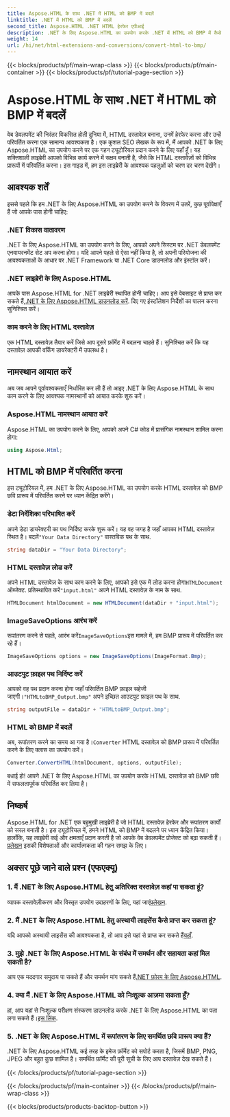 ```yaml
---
title: Aspose.HTML के साथ .NET में HTML को BMP में बदलें
linktitle: .NET में HTML को BMP में बदलें
second_title: Aspose.HTML .NET HTML हेरफेर एपीआई
description: .NET के लिए Aspose.HTML का उपयोग करके .NET में HTML को BMP में कैसे बदलें, यह जानें। .NET के लिए Aspose.HTML का लाभ उठाने के लिए वेब डेवलपर्स के लिए व्यापक गाइड।
weight: 14
url: /hi/net/html-extensions-and-conversions/convert-html-to-bmp/
---
```


{{< blocks/products/pf/main-wrap-class >}}
{{< blocks/products/pf/main-container >}}
{{< blocks/products/pf/tutorial-page-section >}}

# Aspose.HTML के साथ .NET में HTML को BMP में बदलें

वेब डेवलपमेंट की निरंतर विकसित होती दुनिया में, HTML दस्तावेज़ बनाना, उनमें हेरफेर करना और उन्हें परिवर्तित करना एक सामान्य आवश्यकता है। एक कुशल SEO लेखक के रूप में, मैं आपको .NET के लिए Aspose.HTML का उपयोग करने पर एक गहन ट्यूटोरियल प्रदान करने के लिए यहाँ हूँ। यह शक्तिशाली लाइब्रेरी आपको विभिन्न कार्य करने में सक्षम बनाती है, जैसे कि HTML दस्तावेज़ों को विभिन्न प्रारूपों में परिवर्तित करना। इस गाइड में, हम इस लाइब्रेरी के आवश्यक पहलुओं को चरण दर चरण देखेंगे।

## आवश्यक शर्तें

इससे पहले कि हम .NET के लिए Aspose.HTML का उपयोग करने के विवरण में उतरें, कुछ पूर्वापेक्षाएँ हैं जो आपके पास होनी चाहिए:

### .NET विकास वातावरण

.NET के लिए Aspose.HTML का उपयोग करने के लिए, आपको अपने सिस्टम पर .NET डेवलपमेंट एनवायरनमेंट सेट अप करना होगा। यदि आपने पहले से ऐसा नहीं किया है, तो अपनी परियोजना की आवश्यकताओं के आधार पर .NET Framework या .NET Core डाउनलोड और इंस्टॉल करें।

### .NET लाइब्रेरी के लिए Aspose.HTML

 आपके पास Aspose.HTML for .NET लाइब्रेरी स्थापित होनी चाहिए। आप इसे वेबसाइट से प्राप्त कर सकते हैं,[.NET के लिए Aspose.HTML डाउनलोड करें](https://releases.aspose.com/html/net/). दिए गए इंस्टॉलेशन निर्देशों का पालन करना सुनिश्चित करें।

### काम करने के लिए HTML दस्तावेज़

एक HTML दस्तावेज़ तैयार करें जिसे आप दूसरे फ़ॉर्मेट में बदलना चाहते हैं। सुनिश्चित करें कि यह दस्तावेज़ आपकी वर्किंग डायरेक्टरी में उपलब्ध है।

## नामस्थान आयात करें

अब जब आपने पूर्वावश्यकताएँ निर्धारित कर ली हैं तो आइए .NET के लिए Aspose.HTML के साथ काम करने के लिए आवश्यक नामस्थानों को आयात करके शुरू करें।

### Aspose.HTML नामस्थान आयात करें

Aspose.HTML का उपयोग करने के लिए, आपको अपने C# कोड में प्रासंगिक नामस्थान शामिल करना होगा:

```csharp
using Aspose.Html;
```

## HTML को BMP में परिवर्तित करना

इस ट्यूटोरियल में, हम .NET के लिए Aspose.HTML का उपयोग करके HTML दस्तावेज़ को BMP छवि प्रारूप में परिवर्तित करने पर ध्यान केंद्रित करेंगे।

### डेटा निर्देशिका परिभाषित करें

 अपने डेटा डायरेक्टरी का पथ निर्दिष्ट करके शुरू करें। यह वह जगह है जहाँ आपका HTML दस्तावेज़ स्थित है। बदलें`"Your Data Directory"` वास्तविक पथ के साथ.

```csharp
string dataDir = "Your Data Directory";
```

### HTML दस्तावेज़ लोड करें

 अपने HTML दस्तावेज़ के साथ काम करने के लिए, आपको इसे एक में लोड करना होगा`HTMLDocument` ऑब्जेक्ट. प्रतिस्थापित करें`"input.html"` अपने HTML दस्तावेज़ के नाम के साथ.

```csharp
HTMLDocument htmlDocument = new HTMLDocument(dataDir + "input.html");
```

### ImageSaveOptions आरंभ करें

 रूपांतरण करने से पहले, आरंभ करें`ImageSaveOptions`इस मामले में, हम BMP प्रारूप में परिवर्तित कर रहे हैं।

```csharp
ImageSaveOptions options = new ImageSaveOptions(ImageFormat.Bmp);
```

### आउटपुट फ़ाइल पथ निर्दिष्ट करें

 आपको वह पथ प्रदान करना होगा जहाँ परिवर्तित BMP फ़ाइल सहेजी जाएगी।`"HTMLtoBMP_Output.bmp"` अपने इच्छित आउटपुट फ़ाइल पथ के साथ.

```csharp
string outputFile = dataDir + "HTMLtoBMP_Output.bmp";
```

### HTML को BMP में बदलें

 अब, रूपांतरण करने का समय आ गया है।`Converter` HTML दस्तावेज़ को BMP प्रारूप में परिवर्तित करने के लिए क्लास का उपयोग करें।

```csharp
Converter.ConvertHTML(htmlDocument, options, outputFile);
```

बधाई हो! आपने .NET के लिए Aspose.HTML का उपयोग करके HTML दस्तावेज़ को BMP छवि में सफलतापूर्वक परिवर्तित कर लिया है।

## निष्कर्ष

Aspose.HTML for .NET एक बहुमुखी लाइब्रेरी है जो HTML दस्तावेज़ हेरफेर और रूपांतरण कार्यों को सरल बनाती है। इस ट्यूटोरियल में, हमने HTML को BMP में बदलने पर ध्यान केंद्रित किया। हालाँकि, यह लाइब्रेरी कई और क्षमताएँ प्रदान करती है जो आपके वेब डेवलपमेंट प्रोजेक्ट को बढ़ा सकती हैं।[प्रलेखन](https://reference.aspose.com/html/net/) इसकी विशेषताओं और कार्यात्मकता की गहन समझ के लिए।

## अक्सर पूछे जाने वाले प्रश्न (एफएक्यू)

### 1. मैं .NET के लिए Aspose.HTML हेतु अतिरिक्त दस्तावेज़ कहां पा सकता हूं?

 व्यापक दस्तावेज़ीकरण और विस्तृत उपयोग उदाहरणों के लिए, यहां जाएं[प्रलेखन](https://reference.aspose.com/html/net/).

### 2. मैं .NET के लिए Aspose.HTML हेतु अस्थायी लाइसेंस कैसे प्राप्त कर सकता हूं?

यदि आपको अस्थायी लाइसेंस की आवश्यकता है, तो आप इसे यहां से प्राप्त कर सकते हैं[यहाँ](https://purchase.aspose.com/temporary-license/).

### 3. मुझे .NET के लिए Aspose.HTML के संबंध में समर्थन और सहायता कहां मिल सकती है?

 आप एक मददगार समुदाय पा सकते हैं और समर्थन मांग सकते हैं[.NET फ़ोरम के लिए Aspose.HTML](https://forum.aspose.com/).

### 4. क्या मैं .NET के लिए Aspose.HTML को निःशुल्क आज़मा सकता हूँ?

 हां, आप यहां से निःशुल्क परीक्षण संस्करण डाउनलोड करके .NET के लिए Aspose.HTML का पता लगा सकते हैं।[इस लिंक](https://releases.aspose.com/).

### 5. .NET के लिए Aspose.HTML में रूपांतरण के लिए समर्थित छवि प्रारूप क्या हैं?

.NET के लिए Aspose.HTML कई तरह के इमेज फ़ॉर्मेट को सपोर्ट करता है, जिसमें BMP, PNG, JPEG और बहुत कुछ शामिल है। समर्थित फ़ॉर्मेट की पूरी सूची के लिए आप दस्तावेज़ देख सकते हैं।

{{< /blocks/products/pf/tutorial-page-section >}}

{{< /blocks/products/pf/main-container >}}
{{< /blocks/products/pf/main-wrap-class >}}

{{< blocks/products/products-backtop-button >}}
